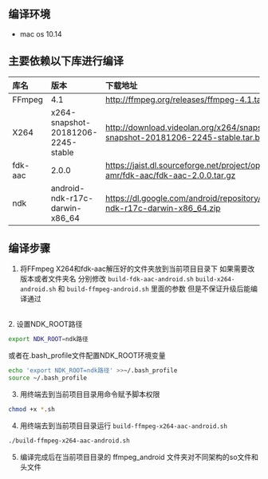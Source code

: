 ## 编译环境
  * mac os 10.14

## 主要依赖以下库进行编译

| 库名    | 版本                               | 下载地址                                                                               |
|:--------|:-----------------------------------|:---------------------------------------------------------------------------------------|
| FFmpeg  | 4.1                                | http://ffmpeg.org/releases/ffmpeg-4.1.tar.bz2                                          |
| X264    | x264-snapshot-20181206-2245-stable | http://download.videolan.org/x264/snapshots/x264-snapshot-20181206-2245-stable.tar.bz2 |
| fdk-aac | 2.0.0                              | https://jaist.dl.sourceforge.net/project/opencore-amr/fdk-aac/fdk-aac-2.0.0.tar.gz     |
| ndk     | android-ndk-r17c-darwin-x86_64     | https://dl.google.com/android/repository/android-ndk-r17c-darwin-x86_64.zip            |

## 编译步骤
1. 将FFmpeg X264和fdk-aac解压好的文件夹放到当前项目目录下 如果需要改版本或者文件夹名 分别修改 `build-fdk-aac-android.sh` `build-x264-android.sh` 和 `build-ffmpeg-android.sh` 里面的参数 但是不保证升级后能编译通过
<br>
2. 设置NDK_ROOT路径

```sh
export NDK_ROOT=ndk路径
```
或者在.bash_profile文件配置NDK_ROOT环境变量

```sh
echo 'export NDK_ROOT=ndk路径' >>~/.bash_profile
source ~/.bash_profile
```
3. 用终端去到当前项目目录用命令赋予脚本权限
```sh
chmod +x *.sh
```
4. 用终端去到当前项目目录运行 `build-ffmpeg-x264-aac-android.sh`
```sh
./build-ffmpeg-x264-aac-android.sh
```

5. 编译完成后在当前项目目录的 ffmpeg_android 文件夹对不同架构的so文件和头文件
